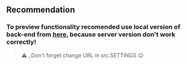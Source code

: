 ## Recommendation

### To preview functionality recomended use local version of back-end from [here](https://github.com/mikhama/async-race-api), because server version don't work correctly!

> :warning: \_Don't forget change URL in src.SETTINGS :wink:
